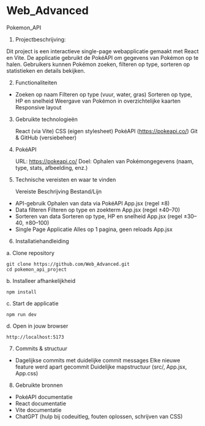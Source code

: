 # Web_Advanced
Pokemon_API

1. Projectbeschrijving:

Dit project is een interactieve single-page webapplicatie gemaakt met React en Vite. De applicatie gebruikt de PokéAPI om gegevens van Pokémon op te halen. Gebruikers kunnen Pokémon zoeken, filteren op type, sorteren op statistieken en details bekijken.

2. Functionaliteiten
   
- Zoeken op naam
  Filteren op type (vuur, water, gras)
  Sorteren op type, HP en snelheid
  Weergave van Pokémon in overzichtelijke kaarten
  Responsive layout

3. Gebruikte technologieën

   React (via Vite)
   CSS (eigen stylesheet)
   PokéAPI (https://pokeapi.co/)
   Git & GitHub (versiebeheer)

4. PokéAPI
   
   URL: https://pokeapi.co/
   Doel: Ophalen van Pokémongegevens (naam, type, stats, afbeelding, enz.)

5. Technische vereisten en waar te vinden

    Vereiste	            Beschrijving	                       Bestand/Lijn

  - API-gebruik	            Ophalen van data via PokéAPI	       App.jsx (regel ±8)
  - Data filteren	        Filteren op type en zoekterm	       App.jsx (regel ±40–70)
  - Sorteren van data	    Sorteren op type, HP en snelheid	   App.jsx (regel ±30–40, ±80–100)
  - Single Page Applicatie	Alles op 1 pagina, geen reloads	       App.jsx

6. Installatiehandleiding

 a. Clone repository

    git clone https://github.com/Web_Advanced.git
    cd pokemon_api_project

 b. Installeer afhankelijkheid

    npm install

 c. Start de applicatie

    npm run dev

 d. Open in jouw browser

    http://localhost:5173     


7. Commits & structuur

 - Dagelijkse commits met duidelijke commit messages
   Elke nieuwe feature werd apart gecommit
   Duidelijke mapstructuur (src/, App.jsx, App.css)

8. Gebruikte bronnen

- PokéAPI documentatie
- React documentatie
- Vite documentatie
- ChatGPT (hulp bij codeuitleg, fouten oplossen, schrijven van CSS)
